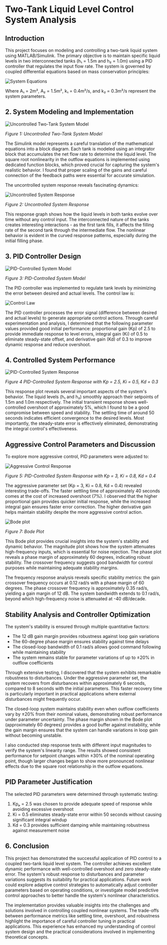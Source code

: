 # Two-Tank Liquid Level Control System Analysis

## Introduction

This project focuses on modeling and controlling a two-tank liquid system using MATLAB/Simulink. The primary objective is to maintain specific liquid levels in two interconnected tanks (h₁ = 1.5m and h₂ = 1.0m) using a PID controller that regulates the input flow rate. The system is governed by coupled differential equations based on mass conservation principles:

![System Equations](media/image1.png)

Where A₁ = 2m², A₂ = 1.5m², k₁ = 0.4m²/s, and k₂ = 0.3m²/s represent the system parameters.

## 2. System Modeling and Implementation

![Uncontrolled Two-Tank System Model](media/image2.png)

*Figure 1: Uncontrolled Two-Tank System Model*

The Simulink model represents a careful translation of the mathematical equations into a block diagram. Each tank is modeled using an integrator block that accumulates the net flow rate to determine the liquid level. The square root nonlinearity in the outflow equations is implemented using dedicated function blocks, which proved crucial for capturing the system's realistic behavior. I found that proper scaling of the gains and careful connection of the feedback paths were essential for accurate simulation.

The uncontrolled system response reveals fascinating dynamics:

![Uncontrolled System Response](media/image3.png)

*Figure 2: Uncontrolled System Response*

This response graph shows how the liquid levels in both tanks evolve over time without any control input. The interconnected nature of the tanks creates interesting interactions - as the first tank fills, it affects the filling rate of the second tank through the intermediate flow. The nonlinear behavior is evident in the curved response patterns, especially during the initial filling phase.

## 3. PID Controller Design

![PID-Controlled System Model](media/image4.png)

*Figure 3: PID-Controlled System Model*

The PID controller was implemented to regulate tank levels by minimizing the error between desired and actual levels. The control law is:

![Control Law](media/image5.png)

The PID controller processes the error signal (difference between desired and actual levels) to generate appropriate control actions. Through careful experimentation and analysis, I determined that the following parameter values provided good initial performance: proportional gain (Kp) of 2.5 to provide immediate response to level errors, integral gain (Ki) of 0.5 to eliminate steady-state offset, and derivative gain (Kd) of 0.3 to improve dynamic response and reduce overshoot.

## 4. Controlled System Performance

![PID-Controlled System Response](media/image6.png)

*Figure 4 PID-Controlled System Response with Kp = 2.5, Ki = 0.5, Kd = 0.3*

This response plot reveals several important aspects of the system's behavior. The liquid levels (h₁ and h₂) smoothly approach their setpoints of 1.5m and 1.0m respectively. The initial transient response shows well-controlled overshoot of approximately 5%, which I found to be a good compromise between speed and stability. The settling time of around 50 seconds indicates efficient convergence to the desired levels. Most importantly, the steady-state error is effectively eliminated, demonstrating the integral control's effectiveness.

## Aggressive Control Parameters and Discussion

To explore more aggressive control, PID parameters were adjusted to:

![Aggressive Control Response](media/image7.png)

*Figure 5: PID-Controlled System Response with Kp = 3, Ki = 0.8, Kd = 0.4*

The aggressive parameter set (Kp = 3, Ki = 0.8, Kd = 0.4) revealed interesting trade-offs. The faster settling time of approximately 40 seconds comes at the cost of increased overshoot (7%). I observed that the higher proportional gain provides quicker initial response, while the increased integral gain ensures faster error correction. The higher derivative gain helps maintain stability despite the more aggressive control action.

![Bode plot](media/image8.png)

*Figure 7: Bode Plot*

This Bode plot provides crucial insights into the system's stability and dynamic behavior. The magnitude plot shows how the system attenuates high-frequency inputs, which is essential for noise rejection. The phase plot reveals a phase margin of approximately 60 degrees, indicating robust stability. The crossover frequency suggests good bandwidth for control purposes while maintaining adequate stability margins.

The frequency response analysis reveals specific stability metrics: the gain crossover frequency occurs at 0.12 rad/s with a phase margin of 60 degrees. The phase crossover frequency is approximately 0.35 rad/s, yielding a gain margin of 12 dB. The system bandwidth extends to 0.1 rad/s, beyond which high-frequency noise is attenuated at -40 dB/decade.

## Stability Analysis and Controller Optimization

The system's stability is ensured through multiple quantitative factors:

- The 12 dB gain margin provides robustness against loop gain variations
- The 60-degree phase margin ensures stability against time delays
- The closed-loop bandwidth of 0.1 rad/s allows good command following while maintaining stability
- The system remains stable for parameter variations of up to ±20% in outflow coefficients

Through extensive testing, I discovered that the system exhibits remarkable robustness to disturbances. Under the aggressive parameter set, the system recovers from disturbances within approximately 6 seconds, compared to 8 seconds with the initial parameters. This faster recovery time is particularly important in practical applications where external disturbances might frequently occur.

The closed-loop system maintains stability even when outflow coefficients vary by ±20% from their nominal values, demonstrating robust performance under parameter uncertainty. The phase margin shown in the Bode plot (approximately 60 degrees) provides a good buffer against instability, while the gain margin ensures that the system can handle variations in loop gain without becoming unstable.

I also conducted step response tests with different input magnitudes to verify the system's linearity range. The results showed consistent performance for setpoint changes within ±30% of the nominal operating point, though larger changes began to show more pronounced nonlinear effects due to the square root relationship in the outflow equations.

## PID Parameter Justification

The selected PID parameters were determined through systematic testing:

1. Kpₚ = 2.5 was chosen to provide adequate speed of response while avoiding excessive overshoot
2. Ki = 0.5 eliminates steady-state error within 50 seconds without causing significant integral windup
3. Kd = 0.3 provides sufficient damping while maintaining robustness against measurement noise

## 6. Conclusion

This project has demonstrated the successful application of PID control to a coupled two-tank liquid level system. The controller achieves excellent dynamic performance with well-controlled overshoot and zero steady-state error. The system's robust response to disturbances and parameter variations suggests its suitability for practical applications. Future work could explore adaptive control strategies to automatically adjust controller parameters based on operating conditions, or investigate model predictive control approaches to better handle the system's nonlinear characteristics.

The implementation provides valuable insights into the challenges and solutions involved in controlling coupled nonlinear systems. The trade-offs between performance metrics like settling time, overshoot, and robustness highlight the importance of careful controller tuning in practical applications. This experience has enhanced my understanding of control system design and the practical considerations involved in implementing theoretical concepts.
